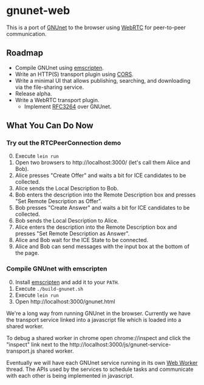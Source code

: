 gnunet-web
==========

This is a port of [GNUnet] to the browser using [WebRTC] for peer-to-peer
communication.

Roadmap
-------
* Compile GNUnet using [emscripten].
* Write an HTTP(S) transport plugin using [CORS].
* Write a minimal UI that allows publishing, searching, and downloading via the
  file-sharing service.
* Release alpha.
* Write a WebRTC transport plugin.
    * Implement [RFC3264] over GNUnet.

What You Can Do Now
-------------------

### Try out the RTCPeerConnection demo ###
0. Execute `lein run`
1. Open two browsers to http://localhost:3000/ (let's call them Alice and Bob).
2. Alice presses "Create Offer" and waits a bit for ICE candidates to be
   collected.
3. Alice sends the Local Description to Bob.
4. Bob enters the description into the Remote Description box and presses
   "Set Remote Description as Offer".
5. Bob presses "Create Answer" and waits a bit for ICE candidates to be
   collected.
6. Bob sends the Local Description to Alice.
7. Alice enters the description into the Remote Description box and presses
   "Set Remote Description as Answer".
8. Alice and Bob wait for the ICE State to be connected.
9. Alice and Bob can send messages with the input box at the bottom of the page.

### Compile GNUnet with emscripten ###
0. Install [emscripten] and add it to your `PATH`.
1. Execute `./build-gnunet.sh`
2. Execute `lein run`
3. Open http://localhost:3000/gnunet.html

We're a long way from running GNUnet in the browser. Currently we have the
transport service linked into a javascript file which is loaded into a
shared worker.

To debug a shared worker in chrome open chrome://inspect and click the
"inspect" link next to the http://localhost:3000/js/gnunet-service-transport.js
shared worker.

Eventually we will have each GNUnet service running in its own [Web Worker]
thread. The APIs used by the services to schedule tasks and communicate with
each other is being implemented in javascript.

  [gnunet]: https://gnunet.org
  [webrtc]: http://www.webrtc.org
  [emscripten]: https://github.com/kripken/emscripten
  [rfc3264]: http://www.ietf.org/rfc/rfc3264.txt
  [web worker]: http://www.w3.org/TR/workers/
  [cors]: http://www.w3.org/TR/access-control/

